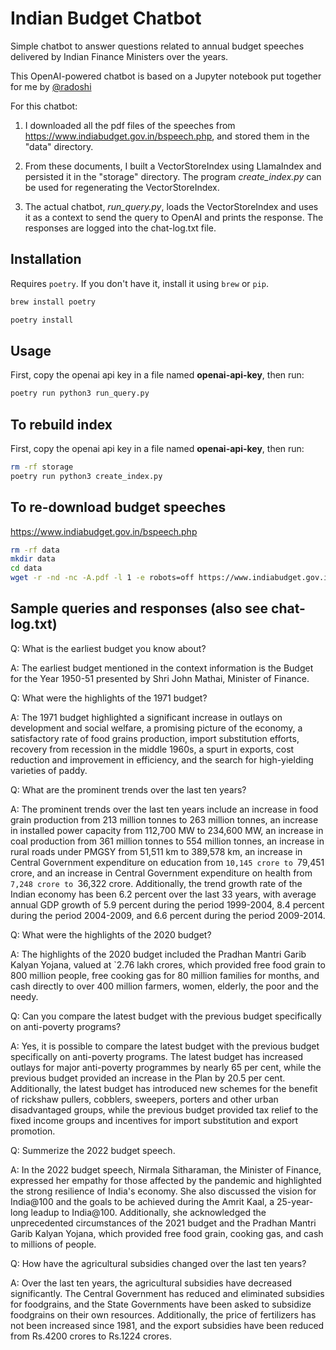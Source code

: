 # Indian Budget Chatbot

Simple chatbot to answer questions related to annual budget speeches delivered by Indian Finance Ministers over the years.

This OpenAI-powered chatbot is based on a Jupyter notebook put together for me by [@radoshi](https://github.com/radoshi) 

For this chatbot:

1. I downloaded all the pdf files of the speeches from https://www.indiabudget.gov.in/bspeech.php, and stored them in the "data" directory.

2. From these documents, I built a VectorStoreIndex using LlamaIndex and persisted it in the "storage" directory. The program *create_index.py* can be used for regenerating the VectorStoreIndex.

3. The actual chatbot, *run_query.py*, loads the VectorStoreIndex and uses it as a context to send the query to OpenAI and prints the response. The responses are logged into the chat-log.txt file.

## Installation

Requires `poetry`. If you don't have it, install it using `brew` or `pip`.

```bash
brew install poetry
```

```bash
poetry install
```

## Usage

First, copy the openai api key in a file named **openai-api-key**, then run:

```bash
poetry run python3 run_query.py
```

## To rebuild index

First, copy the openai api key in a file named **openai-api-key**, then run:

```bash
rm -rf storage
poetry run python3 create_index.py
```

## To re-download budget speeches

https://www.indiabudget.gov.in/bspeech.php

```bash
rm -rf data
mkdir data
cd data
wget -r -nd -nc -A.pdf -l 1 -e robots=off https://www.indiabudget.gov.in/bspeech.php
```
## Sample queries and responses (also see chat-log.txt)

Q: What is the earliest budget you know about?

A: The earliest budget mentioned in the context information is the Budget for the Year 1950-51 presented by Shri John Mathai, Minister of Finance.

Q: What were the highlights of the 1971 budget?

A: The 1971 budget highlighted a significant increase in outlays on development and social welfare, a promising picture of the economy, a satisfactory rate of food grains production, import substitution efforts, recovery from recession in the middle 1960s, a spurt in exports, cost reduction and improvement in efficiency, and the search for high-yielding varieties of paddy.

Q: What are the prominent trends over the last ten years?

A: The prominent trends over the last ten years include an increase in food grain production from 213 million tonnes to 263 million tonnes, an increase in installed power capacity from 112,700 MW to 234,600 MW, an increase in coal production from 361 million tonnes to 554 million tonnes, an increase in rural roads under PMGSY from 51,511 km to 389,578 km, an increase in Central Government expenditure on education from `10,145 crore to `79,451 crore, and an increase in Central Government expenditure on health from `7,248 crore to `36,322 crore. Additionally, the trend growth rate of the Indian economy has been 6.2 percent over the last 33 years, with average annual GDP growth of 5.9 percent during the period 1999-2004, 8.4 percent during the period 2004-2009, and 6.6 percent during the period 2009-2014.

Q: What were the highlights of the 2020 budget?

A: The highlights of the 2020 budget included the Pradhan Mantri Garib Kalyan Yojana, valued at `2.76 lakh crores, which provided free food grain to 800 million people, free cooking gas for 80 million families for months, and cash directly to over 400 million farmers, women, elderly, the poor and the needy.

Q: Can you compare the latest budget with the previous budget specifically on anti-poverty programs?

A: Yes, it is possible to compare the latest budget with the previous budget specifically on anti-poverty programs. The latest budget has increased outlays for major anti-poverty programmes by nearly 65 per cent, while the previous budget provided an increase in the Plan by 20.5 per cent. Additionally, the latest budget has introduced new schemes for the benefit of rickshaw pullers, cobblers, sweepers, porters and other urban disadvantaged groups, while the previous budget provided tax relief to the fixed income groups and incentives for import substitution and export promotion.

Q: Summerize the 2022 budget speech.

A: In the 2022 budget speech, Nirmala Sitharaman, the Minister of Finance, expressed her empathy for those affected by the pandemic and highlighted the strong resilience of India's economy. She also discussed the vision for India@100 and the goals to be achieved during the Amrit Kaal, a 25-year-long leadup to India@100. Additionally, she acknowledged the unprecedented circumstances of the 2021 budget and the Pradhan Mantri Garib Kalyan Yojana, which provided free food grain, cooking gas, and cash to millions of people.

Q: How have the agricultural subsidies changed over the last ten years?

A: Over the last ten years, the agricultural subsidies have decreased significantly. The Central Government has reduced and eliminated subsidies for foodgrains, and the State Governments have been asked to subsidize foodgrains on their own resources. Additionally, the price of fertilizers has not been increased since 1981, and the export subsidies have been reduced from Rs.4200 crores to Rs.1224 crores.

